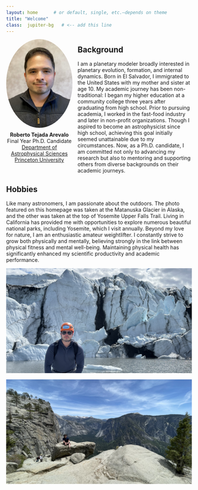 ```yaml
---
layout: home      # or default, single, etc.—depends on theme
title: "Welcome"
class:  jupiter-bg   # <-- add this line
---
```


<!-- ![HEADSHOT](/images/peyton_picture.jpg)

<!-- replace the Markdown image with an HTML tag and inline styles -->
<!-- Full-page background -->

<div style="
  float: left;
  margin: 0 1em 1em 0;
  width: 180px;
  text-align: center;
">
  <img
    src="/images/peyton_picture.jpg"
    alt="Rob Tejada headshot"
    style="width: 100%; border-radius: 50%;"
  />
  <p style="margin: 0.5em 0 0 0;">
    <strong>Roberto Tejada Arevalo</strong><br>
    Final Year Ph.D. Candidate<br>
    <a href="https://web.astro.princeton.edu/" target="_blank" rel="noopener">
      Department of Astrophysical Sciences<br>
      Princeton University
    </a>
  </p>
</div>

## Background

I am a planetary modeler broadly interested in planetary evolution, formation, and internal dynamics. Born in El Salvador, I immigrated to the United States with my mother and sister at age 10. My academic journey has been non-traditional: I began my higher education at a community college three years after graduating from high school. Prior to pursuing academia, I worked in the fast-food industry and later in non-profit organizations. Though I aspired to become an astrophysicist since high school, achieving this goal initially seemed unattainable due to my circumstances. Now, as a Ph.D. candidate, I am committed not only to advancing my research but also to mentoring and supporting others from diverse backgrounds on their academic journeys.

## Hobbies

Like many astronomers, I am passionate about the outdoors. The photo featured on this homepage was taken at the Matanuska Glacier in Alaska, and the other was taken at the top of Yosemite Upper Falls Trail. Living in California has provided me with opportunities to explore numerous beautiful national parks, including Yosemite, which I visit annually. Beyond my love for nature, I am an enthusiastic amateur weightlifter. I constantly strive to grow both physically and mentally, believing strongly in the link between physical fitness and mental well-being. Maintaining physical health has significantly enhanced my scientific productivity and academic performance.

![glacier](/images/glacier_me.JPG)

![yosemite](/images/yosemite_falls.jpeg)

